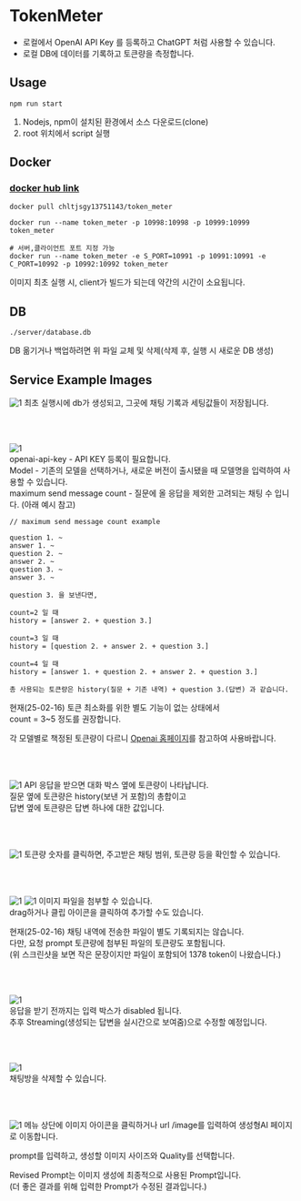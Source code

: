 # TokenMeter

- 로컬에서 OpenAI API Key 를 등록하고 ChatGPT 처럼 사용할 수 있습니다.
- 로컬 DB에 데이터를 기록하고 토큰량을 측정합니다.

## Usage
```
npm run start
```
1. Nodejs, npm이 설치된 환경에서 소스 다운로드(clone)
2. root 위치에서 script 실행

## Docker
### [docker hub link](https://hub.docker.com/r/chltjsgy13751143/token_meter)
```
docker pull chltjsgy13751143/token_meter  

docker run --name token_meter -p 10998:10998 -p 10999:10999 token_meter

# 서버,클라이언트 포트 지정 가능
docker run --name token_meter -e S_PORT=10991 -p 10991:10991 -e C_PORT=10992 -p 10992:10992 token_meter
```
이미지 최초 실행 시, client가 빌드가 되는데 약간의 시간이 소요됩니다.

## DB
```
./server/database.db
```
DB 옮기거나 백업하려면 위 파일 교체 및 삭제(삭제 후, 실행 시 새로운 DB 생성)


## Service Example Images
![1](./readme_img/1.png)
최초 실행시에 db가 생성되고, 그곳에 채팅 기록과 세팅값들이 저장됩니다.

<br> <br>

![1](./readme_img/2.png)  
openai-api-key - API KEY 등록이 필요합니다.  
Model - 기존의 모델을 선택하거나, 새로운 버전이 출시됐을 때 모델명을 입력하여 사용할 수 있습니다.  
maximum send message count - 질문에 올 응답을 제외한 고려되는 채팅 수 입니다. (아래 예시 참고)  
```
// maximum send message count example

question 1. ~
answer 1. ~
question 2. ~
answer 2. ~
question 3. ~
answer 3. ~

question 3. 을 보낸다면,

count=2 일 때
history = [answer 2. + question 3.] 

count=3 일 때
history = [question 2. + answer 2. + question 3.] 

count=4 일 때
history = [answer 1. + question 2. + answer 2. + question 3.] 

총 사용되는 토큰량은 history(질문 + 기존 내역) + question 3.(답변) 과 같습니다.
```
현재(25-02-16) 토큰 최소화를 위한 별도 기능이 없는 상태에서  
count = 3~5 정도를 권장합니다.

각 모델별로 책정된 토큰량이 다르니 [Openai 홈페이지](https://platform.openai.com/docs/pricing)를 참고하여 사용바랍니다.  

<br> <br>

![1](./readme_img/3.png)
API 응답을 받으면 대화 박스 옆에 토큰량이 나타납니다.  
질문 옆에 토큰량은 history(보낸 거 포함)의 총합이고  
답변 옆에 토큰량은 답변 하나에 대한 값입니다.

<br> <br>

![1](./readme_img/4.png)
토큰량 숫자를 클릭하면, 주고받은 채팅 범위, 토큰량 등을 확인할 수 있습니다.

<br> <br>

![1](./readme_img/7.png)
![1](./readme_img/8.png)
이미지 파일을 첨부할 수 있습니다.  
drag하거나 클립 아이콘을 클릭하여 추가할 수도 있습니다.  

현재(25-02-16) 채팅 내역에 전송한 파일이 별도 기록되지는 않습니다.  
다만, 요청 prompt 토큰량에 첨부된 파일의 토큰량도 포함됩니다.  
(위 스크린샷을 보면 작은 문장이지만 파일이 포함되어 1378 token이 나왔습니다.)

<br> <br>

![1](./readme_img/9.png)  
응답을 받기 전까지는 입력 박스가 disabled 됩니다.  
추후 Streaming(생성되는 답변을 실시간으로 보여줌)으로 수정할 예정입니다.

<br> <br>

![1](./readme_img/5.png)  
채팅방을 삭제할 수 있습니다.  

<br> <br>

![1](./readme_img/6.png) 
메뉴 상단에 이미지 아이콘을 클릭하거나 url /image를 입력하여 생성형AI 페이지로 이동합니다.

prompt를 입력하고, 생성할 이미지 사이즈와 Quality를 선택합니다.  

Revised Prompt는 이미지 생성에 최종적으로 사용된 Prompt입니다.  
(더 좋은 결과를 위해 입력한 Prompt가 수정된 결과입니다.)